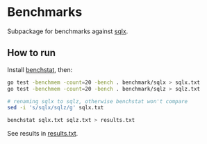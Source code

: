 # Benchmarks

Subpackage for benchmarks against [sqlx](https://github.com/jmoiron/sqlx/).

## How to run

Install [benchstat](https://pkg.go.dev/golang.org/x/perf/cmd/benchstat), then:

```bash
go test -benchmem -count=20 -bench . benchmark/sqlx > sqlx.txt
go test -benchmem -count=20 -bench . benchmark/sqlz > sqlz.txt

# renaming sqlx to sqlz, otherwise benchstat won't compare
sed -i 's/sqlx/sqlz/g' sqlx.txt

benchstat sqlx.txt sqlz.txt > results.txt
```

See results in [results.txt](results.txt).
